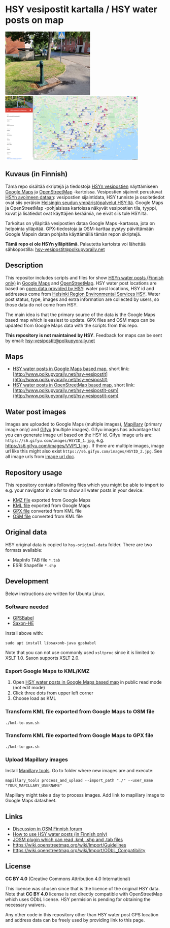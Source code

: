 # HSY vesipostit kartalla / HSY water posts on map

<kbd><img src="images/promo/water-post-helsinki.jpg" alt="Vesiposti Helsingissä" height="200" /></kbd> <kbd><img src="images/promo/google-maps-screenshot.png" alt="Google Maps" height="200" /></kbd> 

## Kuvaus (in Finnish)

Tämä repo sisältää skriptejä ja tiedostoja [HSYn vesipostien](http://www.polkupyoraily.net/wiki/Vesipostit) näyttämiseen [Google Maps](https://www.google.com/maps/d/viewer?mid=1WeNhhtc9n4ypJ_X3bz5KpLppR5JNsk9A&usp=sharing) ja [OpenStreetMap](http://u.osmfr.org/m/635042/) -kartoissa.
Vesipostien sijainnit perustuvat [HSYn avoimeen dataan](https://www.hsy.fi/ymparistotieto/avoindata/avoin-data---sivut/paakaupunkiseudun-vesipostit/): vesipostien sijaintidata, HSY tunniste ja osoitetiedot ovat siis peräisin [Helsingin seudun ympäristöpalvelut HSY:ltä](https://www.hsy.fi/). Google Maps ja OpenStreetMap -pohjaisissa kartoissa näkyvät vesipostien tila, tyyppi, kuvat ja lisätiedot ovat käyttäjien keräämiä, ne eivät siis tule HSY:ltä.

Tarkoitus on ylläpitää vesipostien dataa Google Maps -kartassa, jota on helpointa ylläpitää. GPX-tiedostoja ja OSM-karttaa pystyy päivittämään Google Mapsin datan pohjalta käyttämällä tämän repon skriptejä.

**Tämä repo ei ole HSYn ylläpitämä**. Palautetta kartoista voi lähettää sähköpostilla: hsy-vesipostit@polkupyoraily.net

## Description

This repositor includes scripts and files for show [HSYn water posts (Finnish only)](http://www.polkupyoraily.net/wiki/Vesipostit) in [Google Maps](https://www.google.com/maps/d/viewer?mid=1WeNhhtc9n4ypJ_X3bz5KpLppR5JNsk9A&usp=sharing) and [OpenStreetMap](http://u.osmfr.org/m/635042/). HSY water post locations are based on [open data provided by HSY](https://www.hsy.fi/ymparistotieto/avoindata/avoin-data---sivut/paakaupunkiseudun-vesipostit/): water post locations, HSY id and addresses come from [Helsinki Region Environmental Services HSY](https://www.hsy.fi/en/). Water post status, type, images and extra information are collected by users, so those data do not come from HSY.

The main idea is that the primary source of the data is the Google Maps based map which is easiest to update. GPX files and OSM maps can be updated from Google Maps data with the scripts from this repo.

**This repository is not maintained by HSY**. Feedback for maps can be sent by email: hsy-vesipostit@polkupyoraily.net

## Maps

* [HSY water posts in Google Maps based map](https://www.google.com/maps/d/viewer?mid=1WeNhhtc9n4ypJ_X3bz5KpLppR5JNsk9A&usp=sharing), short link: [http://www.polkupyoraily.net/hsy-vesipostit](http://www.polkupyoraily.net/hsy-vesipostit)
* [HSY water posts in OpenStreetMap based map](http://u.osmfr.org/m/635042/), short link: [http://www.polkupyoraily.net/hsy-vesipostit-osm](http://www.polkupyoraily.net/hsy-vesipostit-osm)

## Water post images

Images are uploaded to Google Maps (multiple images), [Mapillary](https://www.mapillary.com/) (primary image only) and [Gifyu](https://gifyu.com/album/gMS) (multiple images). Gifyu images has advantage that you can generate image url based on the HSY id. Gifyu image urls are: `https://s6.gifyu.com/images/HSYID_1.jpg`, e.g. https://s6.gifyu.com/images/VVP1_1.jpg . If there are multiple images, image url like this might also exist `https://s6.gifyu.com/images/HSYID_2.jpg`. See all image urls from [image url doc](./image-urls.md).

## Repository usage

This repository contains following files which you might be able to import to e.g. your navigator in order to show all water posts in your device:
* [KMZ file](google-maps-export.kmz) exported from Google Maps
* [KML file](google-maps-export.kml) exported from Google Maps
* [GPX file](google-maps-export.gpx) converted from KML file
* [OSM file](google-maps-export.osm) converted from KML file

## Original data

HSY original data is copied to `hsy-original-data` folder. There are two formats available:
* MapInfo TAB file `*.tab`
* ESRI Shapefile `*.shp`

## Development

Below instructions are written for Ubuntu Linux.

### Software needed

* [GPSBabel](http://www.gpsbabel.org/index.html)
* [Saxon-HE](https://www.saxonica.com/download/java.xml)

Install above with:
```
sudo apt install libsaxonb-java gpsbabel
```

Note that you can not use commonly used `xsltproc` since it is limited to XSLT 1.0. Saxon supports XSLT 2.0.

### Export Google Maps to KML/KMZ

1. Open [HSY water posts in Google Maps based map](https://www.google.com/maps/d/viewer?mid=1WeNhhtc9n4ypJ_X3bz5KpLppR5JNsk9A&usp=sharing) in public read mode (not edit mode)
2. Click three dots from upper left corner
3. Choose load as KML

### Transform KML file exported from Google Maps to OSM file

```
./kml-to-osm.sh
```

### Transform KML file exported from Google Maps to GPX file

```
./kml-to-gpx.sh
```

### Upload Mapillary images

Install [Mapillary tools](https://github.com/mapillary/mapillary_tools). Go to folder where new images are and execute:
```
mapillary_tools process_and_upload --import_path "./" --user_name "YOUR_MAPILLARY_USERNAME"
```

Mapillary might take a day to process images. Add link to mapillary image to Google Maps datasheet.

## Links

* [Discussion in OSM Finnish forum](https://forum.openstreetmap.org/viewtopic.php?id=73183)
* [How to use HSY water posts (in Finnish only)](http://www.polkupyoraily.net/wiki/Vesipostit)
* [JOSM plugin which can read .kml, .shp and .tab files](https://wiki.openstreetmap.org/wiki/JOSM/Plugins/OpenData)
* https://wiki.openstreetmap.org/wiki/Import/Guidelines
* https://wiki.openstreetmap.org/wiki/Import/ODbL_Compatibility

## License

**CC BY 4.0** (Creative Commons Attribution 4.0 International)

This licence was chosen since that is the licence of the original HSY data. Note that **CC BY 4.0** license is not directly compatible with OpenStreetMap which
uses ODbL license. HSY permision is pending for obtaining the necessary waivers. 

Any other code in this repository other than HSY water post GPS location and address data can be freely used by providing link to this page.
